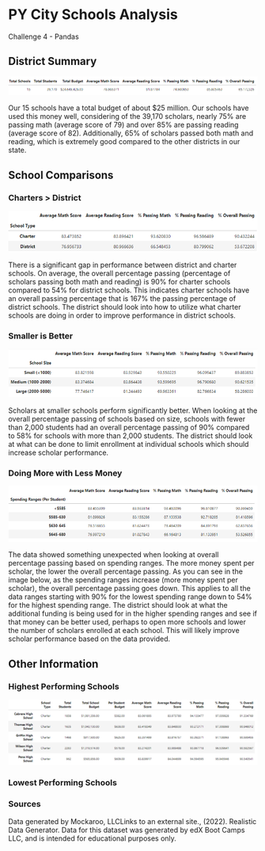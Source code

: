 # PY City Schools Analysis

Challenge 4 - Pandas

## District Summary
![District Summary](https://github.com/rollernathan/pandas-challenge/blob/main/Images/District_Summary.png)

Our 15 schools have a total budget of about $25 million. Our schools have used this money well, considering of the 39,170 scholars, nearly 75% are passing math (average score of 79) and over 85% are passing reading (average score of 82). Additionally, 65% of scholars passed both math and reading, which is extremely good compared to the other districts in our state.

## School Comparisons

### Charters > District
![School Type Summary](https://github.com/rollernathan/pandas-challenge/blob/main/Images/Type_Summary.png)

There is a significant gap in performance between district and charter schools. On average, the overall percentage passing (percentage of scholars passing both math and reading) is 90% for charter schools compared to 54% for district schools. This indicates charter schools have an overall passing percentage that is 167% the passing percentage of district schools. The district should look into how to utilize what charter schools are doing in order to improve performance in district schools.

### Smaller is Better
![School Size Summary](https://github.com/rollernathan/pandas-challenge/blob/main/Images/Size_Summary.png)

Scholars at smaller schools perform significantly better. When looking at the overall percentage passing of schools based on size, schools with fewer than 2,000 students had an overall percentage passing of 90% compared to 58% for schools with more than 2,000 students. The district should look at what can be done to limit enrollment at individual schools which should increase scholar performance.

### Doing More with Less Money
![School Spending Summary](https://github.com/rollernathan/pandas-challenge/blob/main/Images/Spending_Summary.png)

The data showed something unexpected when looking at overall percentage passing based on spending ranges. The more money spent per scholar, the lower the overall percentage passing. As you can see in the image below, as the spending ranges increase (more money spent per scholar), the overall percentage passing goes down. This applies to all the data ranges starting with 90% for the lowest spending range down to 54% for the highest spending range. The district should look at what the additional funding is being used for in the higher spending ranges and see if that money can be better used, perhaps to open more schools and lower the number of scholars enrolled at each school. This will likely improve scholar performance based on the data provided. 

## Other Information
### Highest Performing Schools
![Highest Performing Schools](https://github.com/rollernathan/pandas-challenge/blob/main/Images/Highest_Performing.png)
### Lowest Performing Schools



### Sources
Data generated by Mockaroo, LLCLinks to an external site., (2022). Realistic Data Generator. Data for this dataset was generated by edX Boot Camps LLC, and is intended for educational purposes only.

